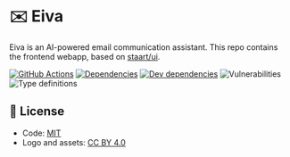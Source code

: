 # ✉️ Eiva

Eiva is an AI-powered email communication assistant. This repo contains the frontend webapp, based on [staart/ui](https://github.com/staart/ui).

[![GitHub Actions](https://github.com/o15y/eiva/workflows/Node%20CI/badge.svg)](https://github.com/o15y/eiva/actions) [![Dependencies](https://img.shields.io/david/o15y/eiva.svg)](https://david-dm.org/o15y/eiva) [![Dev dependencies](https://img.shields.io/david/dev/o15y/eiva.svg)](https://david-dm.org/o15y/eiva) ![Vulnerabilities](https://img.shields.io/snyk/vulnerabilities/github/o15y/eiva.svg) ![Type definitions](https://img.shields.io/badge/types-TypeScript-blue.svg)

## 📄 License

- Code: [MIT](./LICENSE)
- Logo and assets: [CC BY 4.0](https://creativecommons.org/licenses/by/4.0/)
